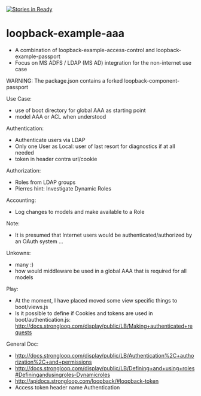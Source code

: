 [![Stories in Ready](https://badge.waffle.io/OwenBrotherwood/loopback-example-aaa.png?label=ready&title=Ready)](https://waffle.io/OwenBrotherwood/loopback-example-aaa)
# loopback-example-aaa

- A combination of loopback-example-access-control and loopback-example-passport
- Focus on MS ADFS / LDAP (MS AD) integration for the non-internet use case

WARNING: The package.json contains a forked loopback-component-passport

Use Case:
- use of boot directory for global AAA as starting point
- model AAA or ACL when understood

Authentication:
- Authenticate users via LDAP
- Only one User as Local: user of last resort for diagnostics if at all needed
- token in header contra url/cookie

Authorization:
- Roles from LDAP groups
- Pierres hint: Investigate Dynamic Roles 

Accounting:
- Log changes to models and make available to a Role

Note:
- It is presumed that Internet users would be authenticated/authorized by an OAuth system ...

Unkowns:
- many :)
- how would middleware be used in a global AAA that is required for all models

Play:
- At the moment, I have placed moved some  view specific things to boot/views.js
- Is it possible to define if Cookies and tokens are used in boot/authentication.js: http://docs.strongloop.com/display/public/LB/Making+authenticated+requests

General Doc:
- http://docs.strongloop.com/display/public/LB/Authentication%2C+authorization%2C+and+permissions
- http://docs.strongloop.com/display/public/LB/Defining+and+using+roles#Definingandusingroles-Dynamicroles
- http://apidocs.strongloop.com/loopback/#loopback-token
- Access token header name Authentication
